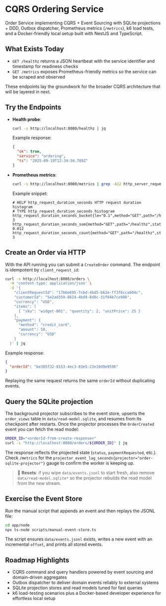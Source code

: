 # CQRS Ordering Service

Order Service implementing CQRS + Event Sourcing with SQLite projections + DDD, Outbox dispatcher, Prometheus metrics (`/metrics`), k6 load tests, and a Docker-friendly local setup built with NestJS and TypeScript.

## What Exists Today
- `GET /healthz` returns a JSON heartbeat with the service identifier and timestamp for readiness checks
- `GET /metrics` exposes Prometheus-friendly metrics so the service can be scraped and observed

These endpoints lay the groundwork for the broader CQRS architecture that will be layered in next.

## Try the Endpoints
- **Health probe**: 
  ```bash
  curl -s http://localhost:8080/healthz | jq
  ```
  Example response:
  ```json
  {
    "ok": true,
    "service": "ordering",
    "ts": "2025-09-19T12:34:56.789Z"
  }
  ```

- **Prometheus metrics**: 
  ```bash
  curl -s http://localhost:8080/metrics | grep -A12 http_server_request_duration_seconds
  ```

  Example snippet:
  ```
  # HELP http_request_duration_seconds HTTP request duration histogram
  # TYPE http_request_duration_seconds histogram
  http_request_duration_seconds_bucket{le="0.1",method="GET",path="/healthz",status="200"} 3
  http_request_duration_seconds_sum{method="GET",path="/healthz",status="200"} 0.012
  http_request_duration_seconds_count{method="GET",path="/healthz",status="200"} 3
  ```

## Create an Order via HTTP
With the API running you can submit a `CreateOrder` command. The endpoint is idempotent by `client_request_id`:

```bash
curl -s http://localhost:8080/orders \
  -H 'content-type: application/json' \
  -d '{
    "clientRequestId": "17b6e695-7cbd-4bd5-b62e-ff3f6ccab04c",
    "customerId": "5e2ad359-8624-4bd9-8d8c-31f04b7ce986",
    "currency": "USD",
    "items": [
      { "sku": "widget-001", "quantity": 2, "unitPrice": 25 }
    ],
    "payment": {
      "method": "credit_card",
      "amount": 50,
      "currency": "USD"
    }
  }' | jq
```

Example response:
```json
{
  "orderId": "be305f32-0153-4ec3-83e5-23e10d9e9596"
}
```

Replaying the same request returns the same `orderId` without duplicating events.

## Query the SQLite projection
The background projector subscribes to the event store, upserts the `order_views` table in `data/read-model.sqlite`, and resumes from its checkpoint after restarts. Once the projector processes the `OrderCreated` event you can fetch the read model:

```bash
ORDER_ID="<orderId-from-create-response>"
curl -s "http://localhost:8080/orders/${ORDER_ID}" | jq
```

The response reflects the projected state (`status`, `paymentRequested`, etc.). Check `/metrics` for the `projector_event_lag_seconds{projector="order-sqlite-projector"}` gauge to confirm the worker is keeping up.

> 🧹 **Resets**: if you wipe `data/events.jsonl` to start fresh, also remove `data/read-model.sqlite*` so the projector rebuilds the read model from the new stream.

## Exercise the Event Store
Run the manual script that appends an event and then replays the JSONL file:

```bash
cd app/node
npx ts-node scripts/manual-event-store.ts
```

The script ensures `data/events.jsonl` exists, writes a new event with an incremental `offset`, and prints all stored events.

## Roadmap Highlights
- CQRS command and query handlers powered by event sourcing and domain-driven aggregates
- Outbox dispatcher to deliver domain events reliably to external systems
- SQLite projection stores and read models tuned for fast queries
- k6 load-testing scenarios plus a Docker-based developer experience for effortless local setup
